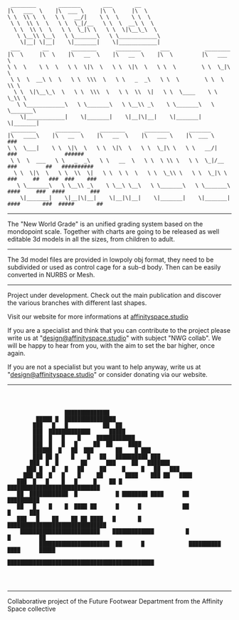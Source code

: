 ```
 ________       _______       ___       __                                
|\   ___  \    |\  ___ \     |\  \     |\  \                                 
\ \  \\ \  \   \ \   __/|    \ \  \    \ \  \                              
 \ \  \\ \  \   \ \  \_|/__   \ \  \  __\ \  \                             
  \ \  \\ \  \   \ \  \_|\ \   \ \  \|\__\_\  \                            
   \ \__\\ \__\   \ \_______\   \ \____________\                           
    \|__| \|__|    \|_______|    \|____________|                           
 ___       __       ________      ________      ___           ________     
|\  \     |\  \    |\   __  \    |\   __  \    |\  \         |\   ___ \    
\ \  \    \ \  \   \ \  \|\  \   \ \  \|\  \   \ \  \        \ \  \_|\ \   
 \ \  \  __\ \  \   \ \  \\\  \   \ \   _  _\   \ \  \        \ \  \ \\ \  
  \ \  \|\__\_\  \   \ \  \\\  \   \ \  \\  \|   \ \  \____    \ \  \_\\ \ 
   \ \____________\   \ \_______\   \ \__\\ _\    \ \_______\   \ \_______\
    \|____________|    \|_______|    \|__|\|__|    \|_______|    \|_______|
 ________      ________      ________      ________      _______                               
|\   ____\    |\   __  \    |\   __  \    |\   ___ \    |\  ___ \                                   ###
\ \  \___|    \ \  \|\  \   \ \  \|\  \   \ \  \_|\ \   \ \   __/|                                 ###               ###### 
 \ \  \  ___   \ \   _  _\   \ \   __  \   \ \  \ \\ \   \ \  \_|/__                              ###         ##   ##########
  \ \  \|\  \   \ \  \\  \|   \ \  \ \  \   \ \  \_\\ \   \ \  \_|\ \                            ###     ##   ###  ###    ###
   \ \_______\   \ \__\\ _\    \ \__\ \__\   \ \_______\   \ \_______\                          ####     ###  ####        ###
    \|_______|    \|__|\|__|    \|__|\|__|    \|_______|    \|_______|                         ####       ###  #####       ## 
```
______________________________________________________________________________________________________________________________________________                                                                                    
                                                                                                                                                                                                                                                        
The "New World Grade" is an unified grading system based on the mondopoint scale. 
Together with charts are going to be released as well editable 3d models in all the sizes, from children to adult.
______________________________________________________________________________________________________________________________________________
The 3d model files are provided in lowpoly obj format, they need to be subdivided or used as control cage for a sub-d body.
Then can be easily converted in NURBS or Mesh.
______________________________________________________________________________________________________________________________________________
Project under development. Check out the main publication and discover the various branches with different last shapes.

Visit our website for more informations at [affinityspace.studio](https://affinityspace.studio/)

If you are a specialist and think that you can contribute to the project please write us at "design@affinityspace.studio" with subject "NWG collab".
We will be happy to hear from you, with the aim to set the bar higher, once again.

If you are not a specialist but you want to help anyway, write us at "design@affinityspace.studio" or consider donating via our website.
______________________________________________________________________________________________________________________________________________
```
                                                                                          
                                                                                          
                                                                                          
                  ██████████████                                                          
         █████ █  ████████████████                                                        
        ███   █   █           ██  ██                                                      
        ███  █████████████      █████                                                     
        ███  █   █    █     ████████████                                                  
        ███  █   █   █     ██  ██     ████                                                
        ██████  █   ██  ███       ██    █ ███                                             
        ███ ██ █    █    █   ██   ██████████ ███                                          
       ███  █  █       ██      ███     ██   ███████                                       
      ███ █   █   █   ██     ██     █     █   ██   ███                                    
     ███ ██  █   █    █     ██       ████    ███ ██   ████                                
   ███  █   █    █   █     █    ██ █        █████████████████████████████                 
   ██  ████████████  █            █ ████████ ████      ██                ██████████       
   ██   █    █    █  ████ ██      █      █             ██                   █      ███    
   ███   █    ██    ██ ██ ████   █       █              ███████████████████████████████   
    █████████████████████████    █████████████          █                  █         ██   
          ██████████████████████  ██      █              ██████████    ████      █████    
                                 ██████████████████████████████████████████████           
                                                                                          
                                                                                          
                                                                                          
```
______________________________________________________________________________________________________________________________________________

Collaborative project of the Future Footwear Department from the Affinity Space collective

